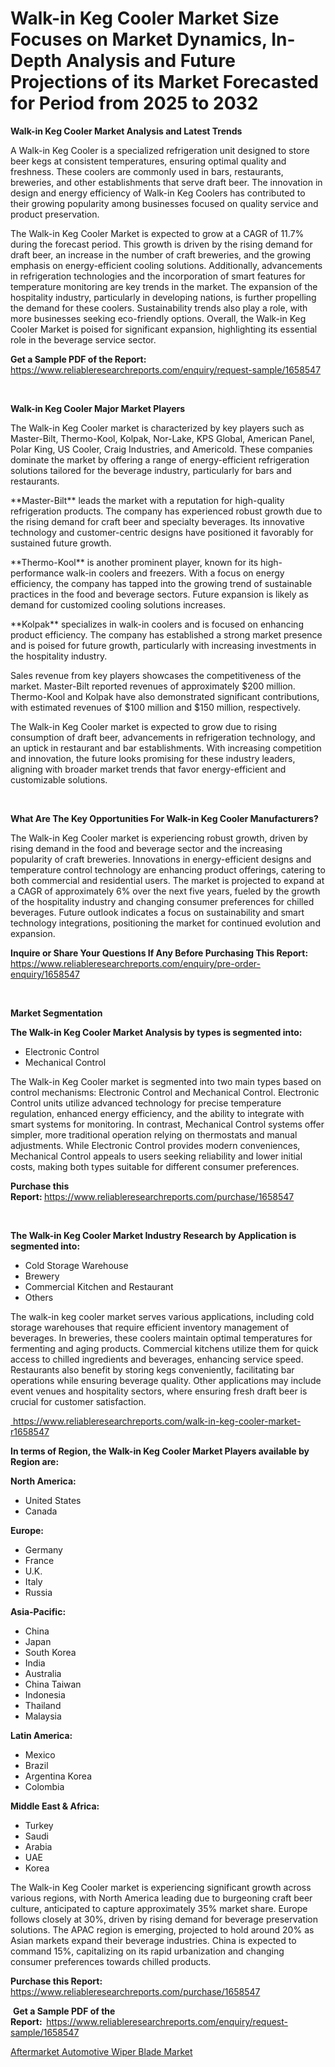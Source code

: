 <p><h1>Walk-in Keg Cooler Market Size Focuses on Market Dynamics, In-Depth Analysis and Future Projections of its Market Forecasted for Period from 2025 to 2032</h1></p><p><strong>Walk-in Keg Cooler Market Analysis and Latest Trends</strong></p>
<p><p>A Walk-in Keg Cooler is a specialized refrigeration unit designed to store beer kegs at consistent temperatures, ensuring optimal quality and freshness. These coolers are commonly used in bars, restaurants, breweries, and other establishments that serve draft beer. The innovation in design and energy efficiency of Walk-in Keg Coolers has contributed to their growing popularity among businesses focused on quality service and product preservation.</p><p>The Walk-in Keg Cooler Market is expected to grow at a CAGR of 11.7% during the forecast period. This growth is driven by the rising demand for draft beer, an increase in the number of craft breweries, and the growing emphasis on energy-efficient cooling solutions. Additionally, advancements in refrigeration technologies and the incorporation of smart features for temperature monitoring are key trends in the market. The expansion of the hospitality industry, particularly in developing nations, is further propelling the demand for these coolers. Sustainability trends also play a role, with more businesses seeking eco-friendly options. Overall, the Walk-in Keg Cooler Market is poised for significant expansion, highlighting its essential role in the beverage service sector.</p></p>
<p><strong>Get a Sample PDF of the Report:&nbsp;</strong> <a href="https://www.reliableresearchreports.com/enquiry/request-sample/1658547?utm_campaign=3284&utm_medium=2&utm_source=Github&utm_content=ia&utm_term=23032025&utm_id=walk-in-keg-cooler">https://www.reliableresearchreports.com/enquiry/request-sample/1658547</a></p>
<p>&nbsp;</p>
<p><strong>Walk-in Keg Cooler Major Market Players</strong></p>
<p><p>The Walk-in Keg Cooler market is characterized by key players such as Master-Bilt, Thermo-Kool, Kolpak, Nor-Lake, KPS Global, American Panel, Polar King, US Cooler, Craig Industries, and Americold. These companies dominate the market by offering a range of energy-efficient refrigeration solutions tailored for the beverage industry, particularly for bars and restaurants.</p><p>**Master-Bilt** leads the market with a reputation for high-quality refrigeration products. The company has experienced robust growth due to the rising demand for craft beer and specialty beverages. Its innovative technology and customer-centric designs have positioned it favorably for sustained future growth.</p><p>**Thermo-Kool** is another prominent player, known for its high-performance walk-in coolers and freezers. With a focus on energy efficiency, the company has tapped into the growing trend of sustainable practices in the food and beverage sectors. Future expansion is likely as demand for customized cooling solutions increases.</p><p>**Kolpak** specializes in walk-in coolers and is focused on enhancing product efficiency. The company has established a strong market presence and is poised for future growth, particularly with increasing investments in the hospitality industry.</p><p>Sales revenue from key players showcases the competitiveness of the market. Master-Bilt reported revenues of approximately $200 million. Thermo-Kool and Kolpak have also demonstrated significant contributions, with estimated revenues of $100 million and $150 million, respectively. </p><p>The Walk-in Keg Cooler market is expected to grow due to rising consumption of draft beer, advancements in refrigeration technology, and an uptick in restaurant and bar establishments. With increasing competition and innovation, the future looks promising for these industry leaders, aligning with broader market trends that favor energy-efficient and customizable solutions.</p></p>
<p>&nbsp;</p>
<p><strong>What Are The Key Opportunities For Walk-in Keg Cooler Manufacturers?</strong></p>
<p><p>The Walk-in Keg Cooler market is experiencing robust growth, driven by rising demand in the food and beverage sector and the increasing popularity of craft breweries. Innovations in energy-efficient designs and temperature control technology are enhancing product offerings, catering to both commercial and residential users. The market is projected to expand at a CAGR of approximately 6% over the next five years, fueled by the growth of the hospitality industry and changing consumer preferences for chilled beverages. Future outlook indicates a focus on sustainability and smart technology integrations, positioning the market for continued evolution and expansion.</p></p>
<p><strong>Inquire or Share Your Questions If Any Before Purchasing This Report:</strong> <a href="https://www.reliableresearchreports.com/enquiry/pre-order-enquiry/1658547?utm_campaign=3284&utm_medium=2&utm_source=Github&utm_content=ia&utm_term=23032025&utm_id=walk-in-keg-cooler">https://www.reliableresearchreports.com/enquiry/pre-order-enquiry/1658547</a></p>
<p>&nbsp;</p>
<p><strong>Market Segmentation</strong></p>
<p><strong>The Walk-in Keg Cooler Market Analysis by types is segmented into:</strong></p>
<p><ul><li>Electronic Control</li><li>Mechanical Control</li></ul></p>
<p><p>The Walk-in Keg Cooler market is segmented into two main types based on control mechanisms: Electronic Control and Mechanical Control. Electronic Control units utilize advanced technology for precise temperature regulation, enhanced energy efficiency, and the ability to integrate with smart systems for monitoring. In contrast, Mechanical Control systems offer simpler, more traditional operation relying on thermostats and manual adjustments. While Electronic Control provides modern conveniences, Mechanical Control appeals to users seeking reliability and lower initial costs, making both types suitable for different consumer preferences.</p></p>
<p><strong>Purchase this Report:&nbsp;</strong><a href="https://www.reliableresearchreports.com/purchase/1658547?utm_campaign=3284&utm_medium=2&utm_source=Github&utm_content=ia&utm_term=23032025&utm_id=walk-in-keg-cooler">https://www.reliableresearchreports.com/purchase/1658547</a></p>
<p>&nbsp;</p>
<p><strong>The Walk-in Keg Cooler Market Industry Research by Application is segmented into:</strong></p>
<p><ul><li>Cold Storage Warehouse</li><li>Brewery</li><li>Commercial Kitchen and Restaurant</li><li>Others</li></ul></p>
<p><p>The walk-in keg cooler market serves various applications, including cold storage warehouses that require efficient inventory management of beverages. In breweries, these coolers maintain optimal temperatures for fermenting and aging products. Commercial kitchens utilize them for quick access to chilled ingredients and beverages, enhancing service speed. Restaurants also benefit by storing kegs conveniently, facilitating bar operations while ensuring beverage quality. Other applications may include event venues and hospitality sectors, where ensuring fresh draft beer is crucial for customer satisfaction.</p></p>
<p><a href="https://www.reliableresearchreports.com/walk-in-keg-cooler-market-r1658547?utm_campaign=3284&utm_medium=2&utm_source=Github&utm_content=ia&utm_term=23032025&utm_id=walk-in-keg-cooler">&nbsp;https://www.reliableresearchreports.com/walk-in-keg-cooler-market-r1658547</a></p>
<p><strong>In terms of Region, the Walk-in Keg Cooler Market Players available by Region are:</strong></p>
<p>
    <p> <strong> North America: </strong>
        <ul>
            <li>United States</li>
            <li>Canada</li>
        </ul>
        </p> 
    <p> <strong> Europe: </strong>
        <ul>
            <li>Germany</li>
            <li>France</li>
            <li>U.K.</li>
            <li>Italy</li>
            <li>Russia</li>
        </ul>
        </p> 
    <p> <strong> Asia-Pacific: </strong>
        <ul>
            <li>China</li>
            <li>Japan</li>
            <li>South Korea</li>
            <li>India</li>
            <li>Australia</li>
            <li>China Taiwan</li>
            <li>Indonesia</li>
            <li>Thailand</li>
            <li>Malaysia</li>
        </ul>
        </p> 
    <p> <strong> Latin America: </strong>
        <ul>
            <li>Mexico</li>
            <li>Brazil</li>
            <li>Argentina Korea</li>
            <li>Colombia</li>
        </ul>
        </p> 
    <p> <strong> Middle East & Africa: </strong>
        <ul>
            <li>Turkey</li>
            <li>Saudi</li>
            <li>Arabia</li>
            <li>UAE</li>
            <li>Korea</li>
        </ul>
    </p>
    </p>
<p><p>The Walk-in Keg Cooler market is experiencing significant growth across various regions, with North America leading due to burgeoning craft beer culture, anticipated to capture approximately 35% market share. Europe follows closely at 30%, driven by rising demand for beverage preservation solutions. The APAC region is emerging, projected to hold around 20% as Asian markets expand their beverage industries. China is expected to command 15%, capitalizing on its rapid urbanization and changing consumer preferences towards chilled products.</p></p>
<p><strong>Purchase this Report: </strong><a href="https://www.reliableresearchreports.com/purchase/1658547?utm_campaign=3284&utm_medium=2&utm_source=Github&utm_content=ia&utm_term=23032025&utm_id=walk-in-keg-cooler">https://www.reliableresearchreports.com/purchase/1658547</a></p>
<p>&nbsp;<strong>Get a Sample PDF of the Report:&nbsp;&nbsp;</strong><a href="https://www.reliableresearchreports.com/enquiry/request-sample/1658547?utm_campaign=3284&utm_medium=2&utm_source=Github&utm_content=ia&utm_term=23032025&utm_id=walk-in-keg-cooler">https://www.reliableresearchreports.com/enquiry/request-sample/1658547</a></p>
<p><strong></strong></p>
<p><p><a href="https://github.com/spoorsusama/Market-Research-Report-List-1/blob/main/aftermarket-automotive-wiper-blade-market.md?utm_campaign=3284&utm_medium=2&utm_source=Github&utm_content=ia&utm_term=23032025&utm_id=walk-in-keg-cooler">Aftermarket Automotive Wiper Blade Market</a></p></p>